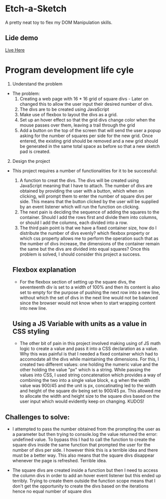 # Etch-a-Sketch
A pretty neat toy to flex my DOM Manipulation skills.
## Lide demo
[Live Here](https://deniskibichiy.github.io/Etch-a-Sketch/)
# Program development life cyle
1. Understand the problem
* The problem: 
    1. Creating a web page with 16 * 16 grid of square divs - Later on changed this to allow the user input their desired number of divs. 
    2. The divs are to be created using JavaScript
    3. Make use of flexbox to layout the divs as a grid.
    4. Set up an hover effect so that the grid divs change color when the mouse passes over them, leaving a trail through the grid
    5. Add a button on the top of the screen that will send the user a popup asking for the number of squares per side for the new grid. Once entered, the existing grid should be removed and a new grid should be generated in the same total space as before so that a new sketch pad is created.
2. Design the project
* This project requires a number of functionalities for it to be successful:
    1. A function to creat the divs. The divs will be created using JavaScript meaning that I have to attach. The number of divs are obtained by providing the user with a button, which when on clicking, will prompt them to enter the number of square divs per side. This means that the button clicked by the user will be supplied by an event listener which will run the function on clicking.
    2. The next pain is deciding the sequence of adding the squares to the container. Should I add the rows first and divide them into columns, or should I add the columns, each divided into a row. 
    3. The third pain point is that we have a fixed container size, how do I distribute the number of divs evenly? which flexbox property or which css property allows me to perform the operation such that as the number of divs increase, the dimensions of the container remain the same but the divs are divided into equal squares? Once this problem is solved, I should consider this project a success.

    ## Flexbox explanation
    * For the flexbox section of setting up the square divs, the seventeenth div is set to a width of 100% and then its content is also set to empty for the purpose of pushing the next row into a new line, without which the set of divs in the next line would not be balanced since the browser would not know when to start wrapping content into new line. 

    ## Using a JS Variable with units as a value in CSS styling

    * The other bit of pain in this project involved making using of JS math logic to create a value and pass it into a CSS declaration as a value. Why this was painful is that I needed a fixed container which had to accomodate all the divs while maintaining the dimensions. For this, I created two different values: one holding the numeric value and the other holding the value "px" which is a string. While passing the values into CSS, I used string concatenation which provides a way of combining the two into a single value block, e.g when the width value was 900/45 and the unit is px, concatinating led to the width and height of the square div being set to 900/45 px. This allowed me to allocate the width and height size to the square divs based on the user input which would evidently keep on changing. KUDOS!

## Challenges to solve:

* I attempted to pass the number obtained from the prompting the user as a parameter but then trying to console.log the value returned the error: undefined value. To bypass this I had to call the function to create the square divs inside the same function that prompted the user for the number of divs per side. I however think this is a terrible idea and there must be a better way. This also means that the square divs disappear whenever the page is refreshed. Terrible idea. 

* The square divs are created inside a function but then I need to access the column divs in order to add an hover event listener but this ended up terribly. Trying to create them outside the function scope means that I don't get the opportunity to create the divs based on the iterations hence no equal number of square divs